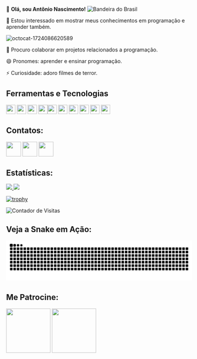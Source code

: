 👋 **Olá, sou Antônio Nascimento!** <img src="https://upload.wikimedia.org/wikipedia/commons/0/05/Flag_of_Brazil.svg" alt="Bandeira do Brasil" width="30" />


👀 Estou interessado em mostrar meus conhecimentos em programação e aprender também.

![octocat-1724086620589](https://github.com/user-attachments/assets/01ddd80e-2f91-4731-97d8-b4243ce8b656)

💞️ Procuro colaborar em projetos relacionados a programação.

😄 Pronomes: aprender e ensinar programação.

⚡ Curiosidade: adoro filmes de terror.

 ## Ferramentas e Tecnologias 

<img loading="lazy" src="https://simpleicons.org/icons/html5.svg" width="25" height="25"/> <img loading="lazy" src="https://simpleicons.org/icons/css3.svg" width="25" height="25"/> <img loading="lazy" src="https://simpleicons.org/icons/javascript.svg" width="25" height="25"/> <img loading="lazy" src="https://simpleicons.org/icons/python.svg" width="25" height="25"/><img loading="lazy" src="https://simpleicons.org/icons/sqlite.svg" width="25" height="25"/> <img loading="lazy" src="https://simpleicons.org/icons/typescript.svg" width="25" height="25"/>
<img loading="lazy" src="https://simpleicons.org/icons/github.svg" width="25" height="25"/> <img loading="lazy" src="https://simpleicons.org/icons/android.svg" width="25" height="25"/>
<img loading="lazy" src="https://simpleicons.org/icons/markdown.svg" width="25" height="25"/> <img loading="lazy" src="https://simpleicons.org/icons/canva.svg" width="25" height="25"/>

## Contatos: 

<a href="https://www.youtube.com/channel/UCvUtyzVxB5LcIPccivbS0pQ" target="_blank"><img loading="lazy" src="https://simpleicons.org/icons/youtube.svg" width="40" height="40"></a> <a href = "mailto:antonioninjaa75@gmail.com"><img loading="lazy" src="https://simpleicons.org/icons/gmail.svg" width="40" height="40"></a> <a href="https://programartudo.blogspot.com" target="_blank"><img loading="lazy" src="https://simpleicons.org/icons/blogger.svg" width="40" height="40"></a>

## Estatísticas:

<div>
<a href="https://github.com/Ninja1375">
<img loading="lazy" height="180em" src="https://github-readme-stats.vercel.app/api/top-langs/?username=Ninja1375&layout=compact&langs_count=7&theme=dracula"/>
<img loading="lazy" height="180em" src="https://github-readme-stats.vercel.app/api?username=Ninja1375&show_icons=true&theme=dracula&include_all_commits=true&count_private=true"/>
</div>
 
[![trophy](https://github-profile-trophy.vercel.app/?username=Ninja1375)](https://github.com/ryo-ma/github-profile-trophy)


![Contador de Visitas](https://hits.seeyoufarm.com/api/count/incr/badge.svg?url=https://github.com/Ninja1375/Ninja1375&count_bg=%2379C83D&title_bg=%23555555&icon=&icon_color=%23E7E7E7&title=visitas&edge_flat=false)

## Veja a Snake em Ação:

![Snake animation](https://github.com/ninja1375/ninja1375/blob/output/github-contribution-grid-snake.svg)

## Me Patrocine:
<a href="https://buymeacoffee.com/antonio13" target="_blank"><img loading="lazy" src="https://img.buymeacoffee.com/button-api/?text=Buy%20me%20a%20coffee&emoji=&slug=seu_nome_de_usuario&button_colour=FFDD00&font_colour=000000&font_family=Cookie&outline_colour=000000&coffee_colour=ffffff" width="120" height="120"></a>  <a href="https://www.paypal.com/donate/?hosted_button_id=DN574F28FYUNG" target="_blank"><img loading="lazy" src="https://upload.wikimedia.org/wikipedia/commons/b/b5/PayPal.svg" width="120" height="120"></a>
